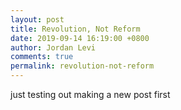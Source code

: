 ```yaml
---
layout: post
title: Revolution, Not Reform
date: 2019-09-14 16:19:00 +0800
author: Jordan Levi
comments: true
permalink: revolution-not-reform
---
```


just testing out making a new post first
